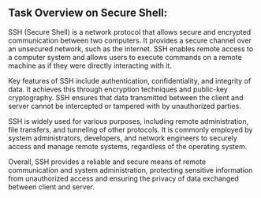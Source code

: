 Task Overview on Secure Shell:
------------------------------


SSH (Secure Shell) is a network protocol that allows secure and encrypted
communication between two computers. It provides a secure channel over an
unsecured network, such as the internet. SSH enables remote access to a
computer system and allows users to execute commands on a remote machine
as if they were directly interacting with it.

Key features of SSH include authentication, confidentiality, and integrity
of data. It achieves this through encryption techniques and public-key
cryptography. SSH ensures that data transmitted between the client and
server cannot be intercepted or tampered with by unauthorized parties.

SSH is widely used for various purposes, including remote administration,
file transfers, and tunneling of other protocols. It is commonly employed
by system administrators, developers, and network engineers to securely
access and manage remote systems, regardless of the operating system.

Overall, SSH provides a reliable and secure means of remote communication
and system administration, protecting sensitive information from
unauthorized access and ensuring the privacy of data exchanged between
client and server.
